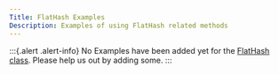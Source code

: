 ```yaml
---
Title: FlatHash Examples
Description: Examples of using FlatHash related methods
---
```


:::{.alert .alert-info}
No Examples have been added yet for the [FlatHash class](../../api/Faker/FlatHash).
Please help us out by adding some.
:::
